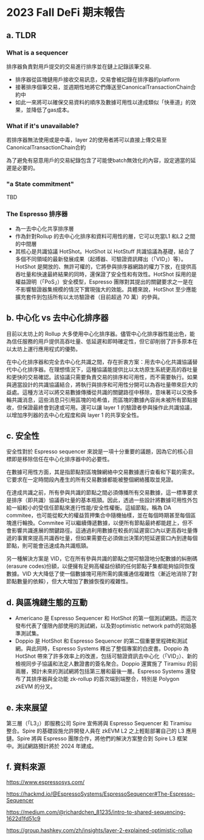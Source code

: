 # 2023 Fall DeFi 期末報告
## a. TLDR
### What is a sequencer
排序器負責對用戶提交的交易進行排序並在鏈上記錄該筆交易.

* 排序器從區塊鏈用戶接收交易訊息，交易會被記錄在排序器的platform
* 接著排序個筆交易，並週期性地將它們傳送至CanonicalTransactionChain合約中
* 如此一來將可以確保交易資料的順序及數據可用性以達成類似「快車道」的效果，並降低了gas成本。

### What if it's unavailable?

若排序器無法使用或是中毒，layer 2的使用者將可以直接上傳交易至CanonicalTransactionChain合約

為了避免有惡意用戶的交易紀錄包含了可能使batch無效化的內容，設定適當的延遲是必要的。

### "a State commitment"

TBD

### The Espresso 排序器

* 為一去中心化共享排序層
* 作為針對Rollup 的去中心化排序和資料可用性的層，它可以充當L1 和L2 之間的中間層
* 其核心是共識協議 HotShot。HotShot 以 HotStuff 共識協議為基礎，結合了多個不同領域的最新發展成果（起搏器、可驗證資訊釋出（「VID」）等）。
    HotShot 是開放的、無許可權的，它將參與排序器網路的權力下放，在提供高吞吐量和快速最終結果的同時，還保證了安全性和有效性。HotShot 採用的是權益證明（「PoS」）安全模型，Espresso 團隊對其提出的關鍵要求之一是在不影響驗證器集規模的情況下實現強大的效能。具體來說，HotShot 至少應能擴充套件到包括所有以太坊驗證者（目前超過 70 萬）的參與。


## b. 中心化 vs 去中心化排序器

目前以太坊上的 Rollup 大多使用中心化排序器。儘管中心化排序器性能出色，能為信任服務的用戶提供高吞吐量、低延遲和即時確定性，但它卻削弱了許多原本在以太坊上運行應用程式的優勢。

在中心化排序器和完全去中心化共識之間，存在折衷方案：用去中心化共識協議替代中心化排序器。在理想情況下，這種協議能提供比以太坊原生系統更高的吞吐量和更快的交易確認。該協議只需要負責交易的排序和可用性，而不需要執行。如果與適當設計的共識協議結合，將執行與排序和可用性分開可以為吞吐量帶來巨大的益處。這種方法可以將交易數據傳播從共識的關鍵路徑中移除，意味著可以交換多輪共識消息，這些消息只引用區塊的哈希值，而區塊的數據內容尚未被所有節點接收，但保證最終會到達或可用。還可以讓 layer 1 的驗證者參與操作此共識協議，以增加序列器的去中心化程度和與 layer 1 的共享安全性。



## c. 安全性

安全性對於 Espresso sequencer 來說是一項十分重要的議題，因為它的核心目標即是移除信任在中心化排序器中的必要性。

在數據可用性方面，其是指節點對區塊鍊網絡中交易數據進行查看和下載的需求。它要求在一定時間段內產生的所有交易數據都能被整個網絡獲取並見證。

在達成共識之前，所有參與共識的節點之間必須傳播所有交易數據，這一標準要求是排序（即共識）協議吞吐量的基本瓶頸。因此，透過一些設計將數據可用性外包給一組較小的受信任節點來進行性能/安全性權衡。這組節點，稱為 DA commitee，也可能從較大的權益質押集合中隨機抽樣，並在每個時期甚至每個區塊進行輪換。Commitee 可以繼續傳遞數據，以便所有節點最終都能趕上，但不會影響共識進展的關鍵路徑。這通過利用數據在較長的延遲窗口內以更高吞吐量傳遞的事實來提高共識吞吐量，但如果需要在必須做出決策的短延遲窗口內到達每個節點，則可能會迅速成為共識瓶頸。

另一種解決方案是 VID，它在所有參與共識的節點之間可驗證地分配數據的糾刪碼(erasure codes)份額，以便擁有足夠高權益份額的任何節點子集都能夠協同恢復數據。VID 大大降低了使一個數據塊可用所需的廣播通信複雜性（漸近地消除了對節點數量的依賴），但大大增加了數據恢復的複雜性。

## d. 與區塊鏈生態的互動

* Americano 是 Espresso Sequencer 和 HotShot 的第一個測試網路。而這次發布代表了僅限內部使用的測試網，以及對optimistic network path的初始基準測試集。
* Doppio 是 HotShot 和 Espresso Sequencer 的第二個重要里程碑和測試網。與此同時，Espresso Systems 釋出了整個專案的白皮書。Doppio 為 HotShot 帶來了許多效率上的改進，包括可驗證資訊去中心化（「VID」）、新的檢視同步子協議和法定人數證書的簽名聚合。Doppio 還實施了 Tiramisu 的前兩層，預計未來的測試網將包括第三層和最後一層。Espresso Systems 還發布了其排序器與全功能 zk-rollup 的首次端到端整合，特別是 Polygon zkEVM 的分叉。

## e. 未來展望
第三層（「L3」）即服務公司 Spire 宣佈將與 Espresso Sequencer 和 Tiramisu 整合。Spire 的基礎設施允許開發人員在 zkEVM L2 之上輕鬆部署自己的 L3 應用鏈。Spire 將與 Espresso 團隊合作，將他們的解決方案整合到 Spire L3 框架中。測試網路預計將於 2024 年建成。

## f. 資料來源

https://www.espressosys.com/

https://hackmd.io/@EspressoSystems/EspressoSequencer#The-Espresso-Sequencer

https://medium.com/@richardchen_81235/intro-to-shared-sequencing-1622d1fd51c9

https://group.hashkey.com/zh/insights/layer-2-explained-optimistic-rollup






